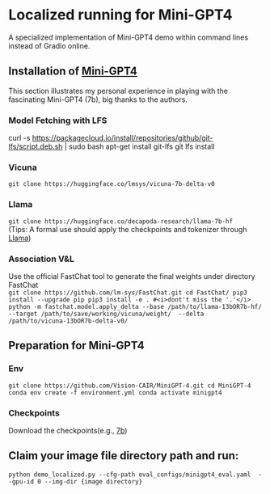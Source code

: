 # Localized running for Mini-GPT4
A specialized implementation of Mini-GPT4 demo within command lines instead of Gradio online.

## Installation of [Mini-GPT4](https://minigpt-4.github.io/)
This section illustrates my personal experience in playing with the fascinating Mini-GPT4 (7b), big thanks to the authors.<br>
### Model Fetching with LFS
curl -s https://packagecloud.io/install/repositories/github/git-lfs/script.deb.sh | sudo bash
apt-get install git-lfs
git lfs install
### Vicuna
`git clone https://huggingface.co/lmsys/vicuna-7b-delta-v0`
### Llama
`git clone https://huggingface.co/decapoda-research/llama-7b-hf`<br>
(Tips: A formal use should apply the checkpoints and tokenizer through [Llama](https://github.com/facebookresearch/llama/blob/main/README.md))
### Association V&L
Use the official FastChat tool to generate the final weights under directory FastChat<br>
`git clone https://github.com/lm-sys/FastChat.git
cd FastChat/
pip3 install --upgrade pip
pip3 install -e . #<i>dont't miss the '.'</i>
python -m fastchat.model.apply_delta --base /path/to/llama-13bOR7b-hf/  --target /path/to/save/working/vicuna/weight/  --delta /path/to/vicuna-13bOR7b-delta-v0/
`
## Preparation for Mini-GPT4
### Env
`git clone https://github.com/Vision-CAIR/MiniGPT-4.git
cd MiniGPT-4
conda env create -f environment.yml
conda activate minigpt4`
### Checkpoints
Download the checkpoints(e.g., [7b](https://drive.google.com/file/d/1RY9jV0dyqLX-o38LrumkKRh6Jtaop58R/view))

## Claim your image file directory path and run:<br>
`python demo_localized.py --cfg-path eval_configs/minigpt4_eval.yaml  --gpu-id 0 --img-dir {image directory}`


